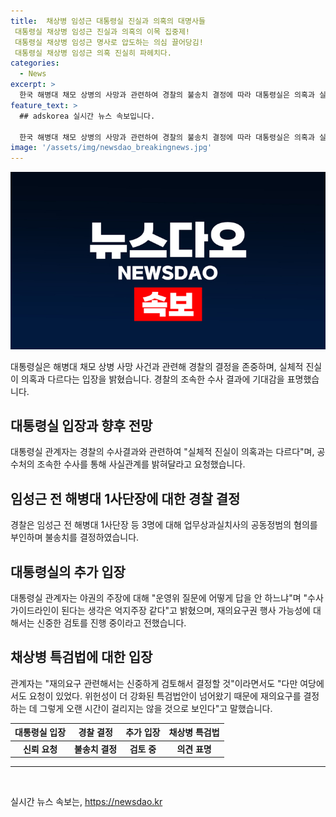 ```yaml
---
title:  채상병 임성근 대통령실 진실과 의혹의 대명사들
 대통령실 채상병 임성근 진실과 의혹의 이목 집중제!
 대통령실 채상병 임성근 명사로 압도하는 의심 끌어당김!
 대통령실 채상병 임성근 의혹 진실히 파헤치다.
categories:
  - News
excerpt: >
  한국 해병대 채모 상병의 사망과 관련하여 경찰의 불송치 결정에 따라 대통령실은 의혹과 실체적 진실은 다르다고 주장했다. 대통령실은 경찰의 수사결과를 존중하며 공수처의 조속한 수사를 통해 사실을 밝혀 달라고 요청했다. 또한, 대통령실은 수사가이드라인을 제공한 주장에 대해 반박했으며, 채상병 특검법을 통과시킨 재의요구에 대한 결정은 신중하게 검토 중이라는 입장을 전했다.
feature_text: >
  ## adskorea 실시간 뉴스 속보입니다.

  한국 해병대 채모 상병의 사망과 관련하여 경찰의 불송치 결정에 따라 대통령실은 의혹과 실체적 진실은 다르다고 주장했다. 대통령실은 경찰의 수사결과를 존중하며 공수처의 조속한 수사를 통해 사실을 밝혀 달라고 요청했다. 또한, 대통령실은 수사가이드라인을 제공한 주장에 대해 반박했으며, 채상병 특검법을 통과시킨 재의요구에 대한 결정은 신중하게 검토 중이라는 입장을 전했다.
image: '/assets/img/newsdao_breakingnews.jpg'
---
```


<p><img src="/assets/img/newsdao_breakingnews.jpg" alt="adskorea 속보" /></p>

<p data-ke-size="size16">대통령실은 해병대 채모 상병 사망 사건과 관련해 경찰의 결정을 존중하며, 실체적 진실이 의혹과 다르다는 입장을 밝혔습니다. 경찰의 조속한 수사 결과에 기대감을 표명했습니다.</p>

<h2 data-ke-size="size26">대통령실 입장과 향후 전망</h2>

<p data-ke-size="size16">대통령실 관계자는 경찰의 수사결과와 관련하여 "실체적 진실이 의혹과는 다르다"며, 공수처의 조속한 수사를 통해 사실관계를 밝혀달라고 요청했습니다.</p>

<h2 data-ke-size="size26">임성근 전 해병대 1사단장에 대한 경찰 결정</h2>

<p data-ke-size="size16">경찰은 임성근 전 해병대 1사단장 등 3명에 대해 업무상과실치사의 공동정범의 혐의를 부인하며 불송치를 결정하였습니다.</p>

<h2 data-ke-size="size26">대통령실의 추가 입장</h2>

<p data-ke-size="size16">대통령실 관계자는 야권의 주장에 대해 "운영위 질문에 어떻게 답을 안 하느냐"며 "수사 가이드라인이 된다는 생각은 억지주장 같다"고 밝혔으며, 재의요구권 행사 가능성에 대해서는 신중한 검토를 진행 중이라고 전했습니다.</p>

<h2 data-ke-size="size26">채상병 특검법에 대한 입장</h2>

<p data-ke-size="size16">관계자는 "재의요구 관련해서는 신중하게 검토해서 결정할 것"이라면서도 "다만 여당에서도 요청이 있었다. 위헌성이 더 강화된 특검법안이 넘어왔기 때문에 재의요구를 결정하는 데 그렇게 오랜 시간이 걸리지는 않을 것으로 보인다"고 말했습니다.</p>

<table>
    <thead>
        <tr>
            <th>대통령실 입장</th>
            <th>경찰 결정</th>
            <th>추가 입장</th>
            <th>채상병 특검법</th>
        </tr>
    </thead>
    <tbody>
        <tr>
            <td style="text-align: center; height: 17px;"><b>신뢰 요청</b></td>
            <td style="text-align: center; height: 17px;"><b>불송치 결정</b></td>
            <td style="text-align: center; height: 17px;"><b>검토 중</b></td>
            <td style="text-align: center; height: 17px;"><b>의견 표명</b></td>
        </tr>
    </tbody>
</table>

<hr>

<p data-ke-size="size16">&nbsp;</p>
실시간 뉴스 속보는, <a href="https://newsdao.kr" rel="dofollow">https://newsdao.kr</a>


